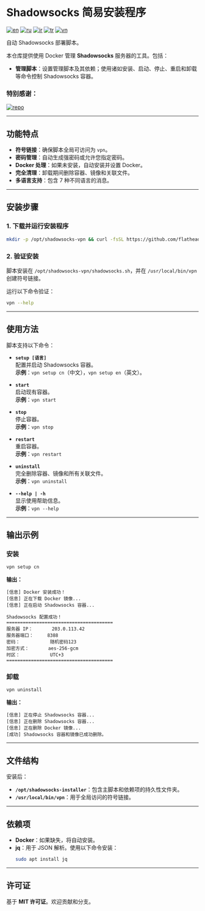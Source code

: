 # Shadowsocks 简易安装程序
[![en](https://img.shields.io/badge/lang-en_English-red.svg)](https://github.com/jonatasemidio/multilanguage-readme-pattern/blob/master/README.md)
[![ru](https://img.shields.io/badge/lang-ru_Русский-green.svg)](https://github.com/jonatasemidio/multilanguage-readme-pattern/blob/master/README.ru.md)
[![ir](https://img.shields.io/badge/lang-ir_فارسی-green.svg)](https://github.com/jonatasemidio/multilanguage-readme-pattern/blob/master/README.ir.md)
[![tr](https://img.shields.io/badge/lang-tr_Türkçe-green.svg)](https://github.com/jonatasemidio/multilanguage-readme-pattern/blob/master/README.tr.md)
[![vn](https://img.shields.io/badge/lang-vn_Tiếng_Việt-green.svg)](https://github.com/jonatasemidio/multilanguage-readme-pattern/blob/master/README.vn.md)

自动 Shadowsocks 部署脚本。

本仓库提供使用 Docker 管理 **Shadowsocks** 服务器的工具。包括：
- **管理脚本**：设置管理脚本及其依赖；使用诸如安装、启动、停止、重启和卸载等命令控制 Shadowsocks 容器。

### 特别感谢：
[![repo](https://img.shields.io/badge/repo-shadowsocks--libev-red.svg)](https://github.com/shadowsocks/shadowsocks-libev)

---

## 功能特点

- **符号链接**：确保脚本全局可访问为 `vpn`。
- **密码管理**：自动生成强密码或允许您指定密码。
- **Docker 处理**：如果未安装，自动安装并设置 Docker。
- **完全清理**：卸载期间删除容器、镜像和关联文件。
- **多语言支持**：包含 7 种不同语言的消息。

---

## 安装步骤

### 1. 下载并运行安装程序

```bash
mkdir -p /opt/shadowsocks-vpn && curl -fsSL https://github.com/flathead/shadowsocks-installer/raw/main/shadowsocks.sh -o /opt/shadowsocks-vpn/shadowsocks.sh && sudo ln -s /opt/shadowsocks-vpn/shadowsocks.sh /usr/local/bin/vpn && chmod -x /opt/shadowsocks-vpn/shadowsocks.sh && vpn setup cn
```

### 2. 验证安装

脚本安装在 `/opt/shadowsocks-vpn/shadowsocks.sh`，并在 `/usr/local/bin/vpn` 创建符号链接。

运行以下命令验证：
```bash
vpn --help
```

---

## 使用方法

脚本支持以下命令：

- **`setup [语言]`**  
  配置并启动 Shadowsocks 容器。  
  **示例**：`vpn setup cn`（中文），`vpn setup en`（英文）。

- **`start`**  
  启动现有容器。  
  **示例**：`vpn start`

- **`stop`**  
  停止容器。  
  **示例**：`vpn stop`

- **`restart`**  
  重启容器。  
  **示例**：`vpn restart`

- **`uninstall`**  
  完全删除容器、镜像和所有关联文件。  
  **示例**：`vpn uninstall`

- **`--help | -h`**  
  显示使用帮助信息。  
  **示例**：`vpn --help`

---

## 输出示例

### 安装
```bash
vpn setup cn
```

**输出：**
```
[信息] Docker 安装成功！
[信息] 正在下载 Docker 镜像...
[信息] 正在启动 Shadowsocks 容器...

Shadowsocks 配置成功！
=======================================
服务器 IP：       203.0.113.42
服务器端口：     8388
密码：           随机密码123
加密方式：       aes-256-gcm
时区：           UTC+3
=======================================
```

### 卸载
```bash
vpn uninstall
```

**输出：**
```
[信息] 正在停止 Shadowsocks 容器...
[信息] 正在删除 Shadowsocks 容器...
[信息] 正在删除 Docker 镜像...
[成功] Shadowsocks 容器和镜像已成功删除。
```

---

## 文件结构

安装后：
- **`/opt/shadowsocks-installer`**：包含主脚本和依赖项的持久性文件夹。
- **`/usr/local/bin/vpn`**：用于全局访问的符号链接。

---

## 依赖项

- **Docker**：如果缺失，将自动安装。
- **jq**：用于 JSON 解析。使用以下命令安装：
  ```bash
  sudo apt install jq
  ```

---

## 许可证

基于 **MIT 许可证**。欢迎贡献和分支。
